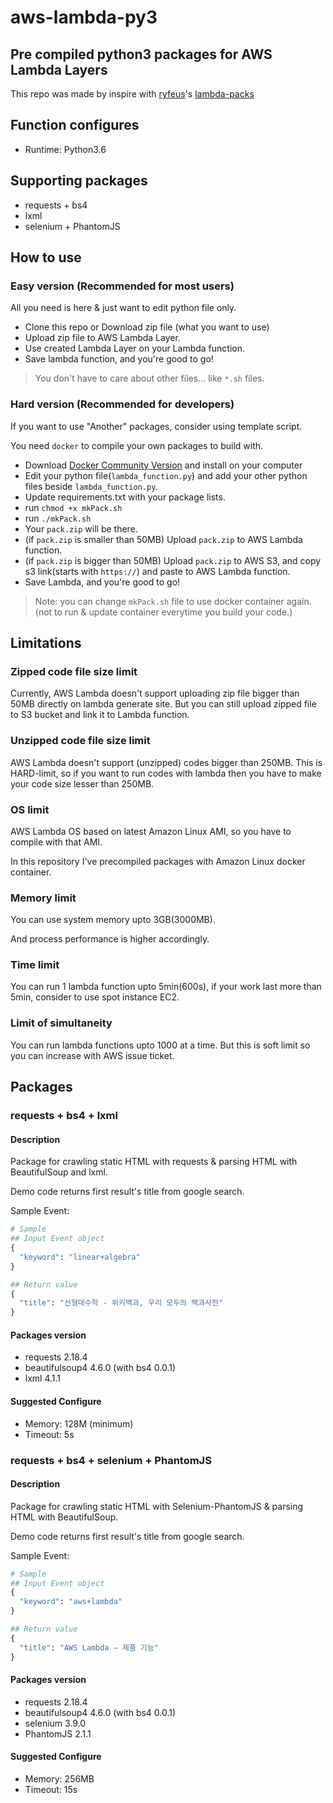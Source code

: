 # aws-lambda-py3

## Pre compiled python3 packages for AWS Lambda Layers

This repo was made by inspire with [ryfeus](https://github.com/ryfeus)'s [lambda-packs](https://github.com/ryfeus/lambda-packs)

## Function configures

- Runtime: Python3.6

## Supporting packages

- requests + bs4
- lxml
- selenium + PhantomJS

## How to use

### Easy version (Recommended for most users)

All you need is here & just want to edit python file only.

- Clone this repo or Download zip file (what you want to use)
- Upload zip file to AWS Lambda Layer.
- Use created Lambda Layer on your Lambda function.
- Save lambda function, and you're good to go!

> You don't have to care about other files... like `*.sh` files.

### Hard version (Recommended for developers)

If you want to use "Another" packages, consider using template script.

You need `docker` to compile your own packages to build with.

- Download [Docker Community Version](https://store.docker.com/search?type=edition&offering=community) and install on your computer
- Edit your python file(`lambda_function.py`) and add your other python files beside `lambda_function.py`.
- Update requirements.txt with your package lists.
- run `chmod +x mkPack.sh`
- run `./mkPack.sh`
- Your `pack.zip` will be there.
- (if `pack.zip` is smaller than 50MB) Upload `pack.zip` to AWS Lambda function.
- (if `pack.zip` is bigger than 50MB) Upload `pack.zip` to AWS S3, and copy s3 link(starts with `https://`) and paste to AWS Lambda function.
- Save Lambda, and you're good to go!

> Note: you can change `mkPack.sh` file to use docker container again. (not to run & update container everytime you build your code.)

## Limitations

### Zipped code file size limit

Currently, AWS Lambda doesn't support uploading zip file bigger than 50MB directly on lambda generate site. But you can still upload zipped file to S3 bucket and link it to Lambda function.

### Unzipped code file size limit

AWS Lambda doesn't support (unzipped) codes bigger than 250MB. This is HARD-limit, so if you want to run codes with lambda then you have to make your code size lesser than 250MB.

### OS limit

AWS Lambda OS based on latest Amazon Linux AMI, so you have to compile with that AMI.

In this repository I've precompiled packages with Amazon Linux docker container.

### Memory limit

You can use system memory upto 3GB(3000MB).

And process performance is higher accordingly.

### Time limit

You can run 1 lambda function upto 5min(600s), if your work last more than 5min, consider to use spot instance EC2.

### Limit of simultaneity

You can run lambda functions upto 1000 at a time. But this is soft limit so you can increase with AWS issue ticket.

## Packages

### requests + bs4 + lxml

#### Description

Package for crawling static HTML with requests & parsing HTML with BeautifulSoup and lxml.

Demo code returns first result's title from google search.

Sample Event: 

```python
# Sample
## Input Event object
{
  "keyword": "linear+algebra"
}

## Return value
{
  "title": "선형대수학 - 위키백과, 우리 모두의 백과사전"
}
```

#### Packages version

- requests 2.18.4
- beautifulsoup4 4.6.0 (with bs4 0.0.1)
- lxml 4.1.1

#### Suggested Configure

- Memory: 128M (minimum)
- Timeout: 5s

### requests + bs4 + selenium + PhantomJS

#### Description

Package for crawling static HTML with Selenium-PhantomJS & parsing HTML with BeautifulSoup.

Demo code returns first result's title from google search.

Sample Event: 

```python
# Sample
## Input Event object
{
  "keyword": "aws+lambda"
}

## Return value
{
  "title": "AWS Lambda – 제품 기능"
}
```

#### Packages version

- requests 2.18.4
- beautifulsoup4 4.6.0 (with bs4 0.0.1)
- selenium 3.9.0
- PhantomJS 2.1.1

#### Suggested Configure

- Memory: 256MB
- Timeout: 15s
